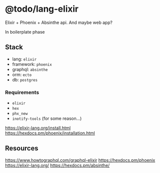 # @todo/lang-elixir

Elixir + Phoenix + Absinthe api. And maybe web app?

In boilerplate phase

## Stack

- lang: `elixir`
- framework: `phoenix`
- graphql: `absinthe`
- orm: `ecto`
- db: `postgres`

### Requirements

- `elixir`
- `hex`
- `phx_new`
- `inotify-tools` (for some reason...)

https://elixir-lang.org/install.html
https://hexdocs.pm/phoenix/installation.html

## Resources

https://www.howtographql.com/graphql-elixir
https://hexdocs.pm/phoenix
https://elixir-lang.org/
https://hexdocs.pm/absinthe/
